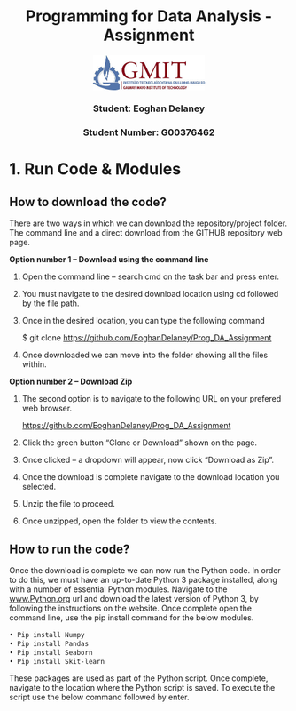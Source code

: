 <p>
    <h1 align="center">Programming for Data Analysis - Assignment</h1>
    <p align="center"><img align="center" src='img/GMIT.jpg' width=40%/></p>
    <h3 align="center">Student: Eoghan Delaney</h3>
    <h3 align="center">Student Number: G00376462</h3>
</p>


# 1. Run Code & Modules
## How to download the code?
There are two ways in which we can download the repository/project folder. The command line and a direct download from the GITHUB repository web page.

**Option number 1 – Download using the command line**
1.	Open the command line – search cmd on the task bar and press enter.
2.	You must navigate to the desired download location using cd followed by the file path.
3.	Once in the desired location, you can type the following command 
    
    $ git clone https://github.com/EoghanDelaney/Prog_DA_Assignment
4.	Once downloaded we can move into the folder showing all the files within.


**Option number 2 – Download Zip**
1.	The second option is to navigate to the following URL on your prefered web browser. 
    
    https://github.com/EoghanDelaney/Prog_DA_Assignment
2.	Click the green button “Clone or Download” shown on the page.
3.	Once clicked – a dropdown will appear, now click “Download as Zip”.
4.	Once the download is complete navigate to the download location you selected.
5.	Unzip the file to proceed.
6.	Once unzipped, open the folder to view the contents.


## How to run the code?
Once the download is complete we can now run the Python code. In order to do this, we must have an up-to-date Python 3 package installed, along with a number of essential Python modules.
Navigate to the www.Python.org url and download the latest version of Python 3, by following the instructions on the website. Once complete open the command line, use the pip install command for the below modules.

    • Pip install Numpy
    • Pip install Pandas
    • Pip install Seaborn
    • Pip install Skit-learn

These packages are used as part of the Python script. Once complete, navigate to the location where the Python script is saved. To execute the script use the below command followed by enter.
